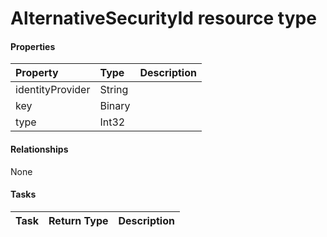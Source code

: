 # AlternativeSecurityId resource type



#### Properties
| Property	   | Type	|Description|
|:---------------|:--------|:----------|
|identityProvider|String||
|key|Binary||
|type|Int32||

#### Relationships
None


#### Tasks

| Task		   | Return Type	|Description|
|:---------------|:--------|:----------|

